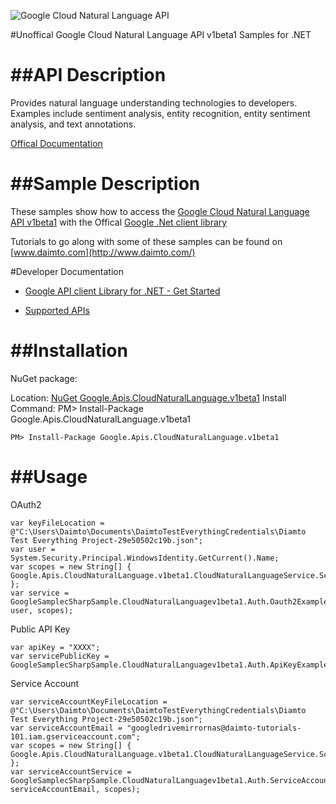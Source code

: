 ﻿![Google Cloud Natural Language API](http://www.google.com/images/icons/product/search-32.gif)

#Unoffical Google Cloud Natural Language API v1beta1 Samples for .NET  

##API Description
=============

Provides natural language understanding technologies to developers. Examples include sentiment analysis, entity recognition, entity sentiment analysis, and text annotations.

[Offical Documentation](https://cloud.google.com/natural-language/)

##Sample Description
=============

These samples show how to access the [Google Cloud Natural Language API v1beta1](https://cloud.google.com/natural-language/) with the Offical [Google .Net client library](https://github.com/google/google-api-dotnet-client)

Tutorials to go along with some of these samples can be found on [www.daimto.com](http://www.daimto.com/)

#Developer Documentation

* [Google API client Library for .NET - Get Started](https://developers.google.com/api-client-library/dotnet/get_started)

* [Supported APIs](https://developers.google.com/api-client-library/dotnet/apis/)

##Installation
=================================

NuGet package:

Location: [NuGet Google.Apis.CloudNaturalLanguage.v1beta1](https://www.nuget.org/packages/Google.Apis.CloudNaturalLanguage.v1beta1)
Install Command: PM>  Install-Package Google.Apis.CloudNaturalLanguage.v1beta1

```
PM> Install-Package Google.Apis.CloudNaturalLanguage.v1beta1
```

##Usage
=================================

OAuth2
```
var keyFileLocation = @"C:\Users\Daimto\Documents\DaimtoTestEverythingCredentials\Diamto Test Everything Project-29e50502c19b.json";
var user = System.Security.Principal.WindowsIdentity.GetCurrent().Name;
var scopes = new String[] { Google.Apis.CloudNaturalLanguage.v1beta1.CloudNaturalLanguageService.Scope.CloudNaturalLanguageReadonly };
var service = GoogleSamplecSharpSample.CloudNaturalLanguagev1beta1.Auth.Oauth2Example.GetCloudNaturalLanguageService(keyFileLocation, user, scopes);
```
Public API Key
```
var apiKey = "XXXX";
var servicePublicKey = GoogleSamplecSharpSample.CloudNaturalLanguagev1beta1.Auth.ApiKeyExample.GetService(apiKey);
```
Service Account
```
var serviceAccountKeyFileLocation = @"C:\Users\Daimto\Documents\DaimtoTestEverythingCredentials\Diamto Test Everything Project-29e50502c19b.json";
var serviceAccountEmail = "googledrivemirrornas@daimto-tutorials-101.iam.gserviceaccount.com";
var scopes = new String[] { Google.Apis.CloudNaturalLanguage.v1beta1.CloudNaturalLanguageService.Scope.Calendar };            
var serviceAccountService = GoogleSamplecSharpSample.CloudNaturalLanguagev1beta1.Auth.ServiceAccountExample.AuthenticateServiceAccount(serviceAccountKeyFileLocation, serviceAccountEmail, scopes);
```
